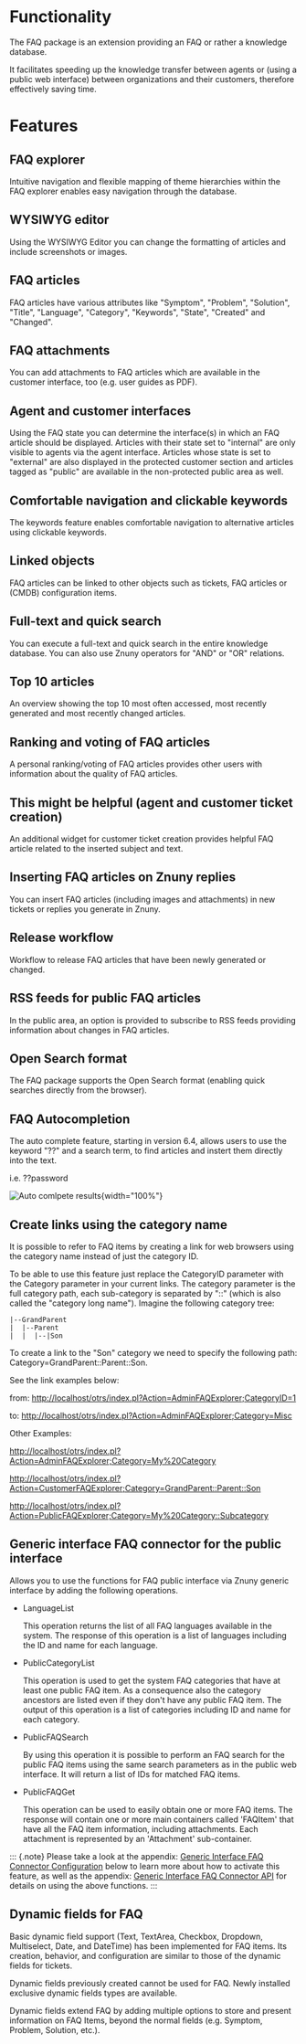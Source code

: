 # Functionality

The FAQ package is an extension providing an FAQ or rather a knowledge database.

It facilitates speeding up the knowledge transfer between agents or
(using a public web interface) between organizations and their
customers, therefore effectively saving time.

# Features

## FAQ explorer

Intuitive navigation and flexible mapping of theme hierarchies within
the FAQ explorer enables easy navigation through the database.

## WYSIWYG editor

Using the WYSIWYG Editor you can change the formatting of articles and
include screenshots or images.

## FAQ articles

FAQ articles have various attributes like "Symptom", "Problem",
"Solution", "Title", "Language", "Category", "Keywords",
"State", "Created" and "Changed".

## FAQ attachments

You can add attachments to FAQ articles which are available in the
customer interface, too (e.g. user guides as PDF).

## Agent and customer interfaces

Using the FAQ state you can determine the interface(s) in which an FAQ
article should be displayed. Articles with their state set to
"internal" are only visible to agents via the agent interface.
Articles whose state is set to "external" are also displayed in the
protected customer section and articles tagged as "public" are
available in the non-protected public area as well.

## Comfortable navigation and clickable keywords

The keywords feature enables comfortable navigation to alternative
articles using clickable keywords.

## Linked objects

FAQ articles can be linked to other objects such as tickets, FAQ
articles or (CMDB) configuration items.

## Full-text and quick search

You can execute a full-text and quick search in the entire knowledge
database. You can also use Znuny operators for "AND" or "OR"
relations.

## Top 10 articles

An overview showing the top 10 most often accessed, most recently
generated and most recently changed articles.

## Ranking and voting of FAQ articles

A personal ranking/voting of FAQ articles provides other users with
information about the quality of FAQ articles.

## This might be helpful (agent and customer ticket creation)

An additional widget for customer ticket creation provides
helpful FAQ article related to the inserted subject and text.

## Inserting FAQ articles on Znuny replies

You can insert FAQ articles (including images and attachments) in new
tickets or replies you generate in Znuny.


## Release workflow

Workflow to release FAQ articles that have been newly generated or
changed.

## RSS feeds for public FAQ articles

In the public area, an option is provided to subscribe to RSS feeds
providing information about changes in FAQ articles.

## Open Search format

The FAQ package supports the Open Search format (enabling quick searches
directly from the browser).

## FAQ Autocompletion

The auto complete feature, starting in version 6.4, allows users to use the keyword
"??" and a search term, to find articles and instert them directly into the text.

i.e. ??password

![Auto comlpete results](doc/en/images/faq_autocomplete.png){width="100%"}

## Create links using the category name

It is possible to refer to FAQ items by creating a link
for web browsers using the category name instead of just the category ID.

To be able to use this feature just replace the CategoryID parameter
with the Category parameter in your current links. The category parameter is the
full category path, each sub-category is separated by "::" (which is
also called the "category long name"). Imagine the following category
tree:


    |--GrandParent
    |  |--Parent
    |  |  |--|Son



To create a link to the "Son" category we need to specify the
following path: Category=GrandParent::Parent::Son.

See the link examples below:

from:
<http://localhost/otrs/index.pl?Action=AdminFAQExplorer;CategoryID=1>

to:
<http://localhost/otrs/index.pl?Action=AdminFAQExplorer;Category=Misc>

Other Examples:

<http://localhost/otrs/index.pl?Action=AdminFAQExplorer;Category=My%20Category>

[http://localhost/otrs/index.pl?Action=CustomerFAQExplorer;Category=GrandParent::Parent::Son](http://localhost/otrs/index.pl?Action=CustomerFAQExplorer;Category=GranParent::Parent::Son)

[http://localhost/otrs/index.pl?Action=PublicFAQExplorer;Category=My%20Category::Subcategory](http://localhost/otrs/index.pl?Action=PublicFAQExplorer;Category=My%20Category::SubCategory)

## Generic interface FAQ connector for the public interface

Allows you to use the functions for FAQ public interface via Znuny generic
interface by adding the following operations.

-   LanguageList

    This operation returns the list of all FAQ languages available in
    the system. The response of this operation is a list of languages
    including the ID and name for each language.

-   PublicCategoryList

    This operation is used to get the system FAQ categories that have at
    least one public FAQ item. As a consequence also the category
    ancestors are listed even if they don't have any public FAQ
    item. The output of this operation is a list of categories including
    ID and name for each category.

-   PublicFAQSearch

    By using this operation it is possible to perform an FAQ search for the
    public FAQ items using the same search parameters as in the public
    web interface. It will return a list of IDs for matched FAQ items.

-   PublicFAQGet

    This operation can be used to easily obtain one or more FAQ items.
    The response will contain one or more main containers called 'FAQItem'
    that have all the FAQ item information, including attachments. Each
    attachment is represented by an 'Attachment' sub-container.

::: {.note}
Please take a look at the appendix: [Generic Interface FAQ Connector
Configuration](#GIFAQCC) below to learn more about how to activate this
feature, as well as the appendix: [Generic Interface FAQ Connector
API](#GIFAQCA) for details on using the above functions.
:::

## Dynamic fields for FAQ

Basic dynamic field support (Text, TextArea, Checkbox, Dropdown,
Multiselect, Date, and DateTime) has been implemented for FAQ items. Its
creation, behavior, and configuration are similar to those of the dynamic fields for tickets.

Dynamic fields previously created cannot be used for FAQ. Newly installed exclusive dynamic fields types are available.

Dynamic fields extend FAQ by adding multiple options to store and
present information on FAQ Items, beyond the normal fields (e.g.
Symptom, Problem, Solution, etc.).
